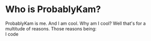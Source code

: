 
Who is ProbablyKam?
===================
ProbablyKam is me. And I am cool. Why am I cool? Well that's for a multitude of reasons. Those reasons being:  
  I code
